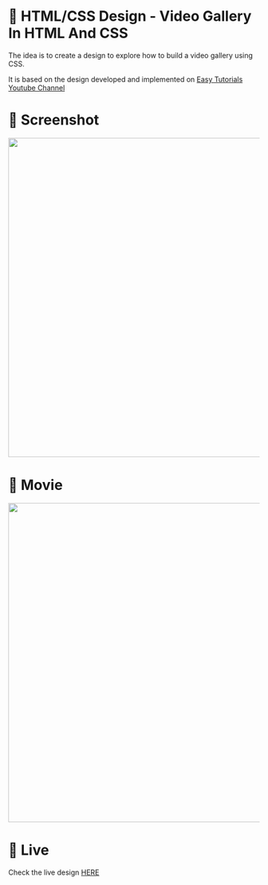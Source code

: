 # 🎨 HTML/CSS Design - Video Gallery In HTML And CSS

The idea is to create a design to explore how to build a video gallery using CSS. 

It is based on the design developed and implemented  on [Easy Tutorials Youtube Channel](https://www.youtube.com/watch?v=wnseY8goQoc)


# 📸 Screenshot
<img src="https://storage.googleapis.com/rfribeiro-css/video-gallery-01/presentation.png" width="640">


# 🎥 Movie
<img src="https://storage.googleapis.com/rfribeiro-css/video-gallery-01/presentation.gif" width="640">

# 🚀 Live

Check the live design [HERE](https://storage.googleapis.com/rfribeiro-css/video-gallery-01/index.html)